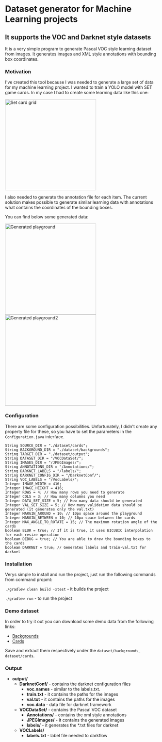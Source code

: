 # Dataset generator for Machine Learning projects
## It supports the VOC and Darknet style datasets
It is a very simple program to generate Pascal VOC style learning dataset from images. It generates images and XML style annotations with bounding box coordinates.

### Motivation

I've created this tool because I was needed to generate a large set of data for my machine learning project. I wanted to train a YOLO model with SET game cards. In my case I had to create some learning data like this one:

<img src="https://github.com/szaza/dataset-generator/blob/master/dataset/original/0005.jpg" alt="Set card grid" title="Generated playground" width="300">

I also needed to generate the annotation file for each item.
The current solution makes possible to generate similar learning data with annotations what contains the coordinates of the bounding boxes.

You can find below some generated data:

<img src="https://github.com/szaza/dataset-generator/blob/master/dataset/output/VOCDataSet/JPEGImages/0.jpg" alt="Generated playground" title="Generated playground" width="300"> <img src="https://github.com/szaza/dataset-generator/blob/master/dataset/output/VOCDataSet/JPEGImages/1.jpg" alt="Generated playground2" title="Generated playground2" width="300">

### Configuration
There are some configuration possibilities. Unfortunately, I didn't create any property file for these, so you have to set the parameters in the `Configuration.java` interface.

    String SOURCE_DIR = "./dataset/cards";
    String BACKGROUND_DIR = "./dataset/backgrounds";
    String TARGET_DIR = "./dataset/output";
    String DATASET_DIR = "/VOCDataSet/";
    String IMAGES_DIR = "/JPEGImages/";
    String ANNOTATIONS_DIR = "/Annotations/";
    String DARKNET_LABELS = "/labels/";
    String DARKNET_CONFIG_DIR = "/DarknetConf/";
    String VOC_LABELS = "/VocLabels/";    
    Integer IMAGE_WIDTH = 416;
    Integer IMAGE_HEIGHT = 416;
    Integer ROWS = 4; // How many rows you need to generate
    Integer COLS = 3; // How many columns you need
    Integer DATA_SET_SIZE = 5; // How many data should be generated
    Integer VAL_SET_SIZE = 5; // How many validation data should be generated (it generates only the val.txt)
    Integer MARGIN_AROUND = 10; // 10px space around the playground
    Integer MARGIN_BETWEEN = 10; // 10px space between the cards
    Integer MAX_ANGLE_TO_ROTATE = 15; // The maximum rotation angle of the cards
    boolean BLUR = true; // If it is true, it uses BICUBIC interpolation for each resize operation
    boolean DEBUG = true; // You are able to draw the bounding boxes to the cards
    boolean DARKNET = true; // Generates labels and train-val.txt for darknet

### Installation
Verys simple to install and run the project, just run the following commands from command propmt:

`./gradlew clean build -xtest` - it builds the project

`./gradlew run` - to run the project

### Demo dataset
In order to try it out you can download some demo data from the following links:
- [Backgrounds](https://drive.google.com/open?id=1k2tQTgyuAuCpzkEq3tqSDhjpsKTfDn_z)
- [Cards](https://drive.google.com/open?id=1adU-sSAeNNnd7fKqPAhasQdN56FxYI-d)

Save and extract them respectively under the `dataset/backgrounds`, `dataset/cards`.

### Output
* **output/**
  * **DarknetConf/** - contains the darknet configuration files
    * **voc.names** - similar to the labels.txt. 
    * **train.txt** - it contains the paths for the images
    * **val.txt** - it contains the paths for the images
    * **voc.data** - data file for darknet framework  
  * **VOCDataSet/** - contains the Pascal VOC dataset
    * **Annotations/** - contains the xml style annotations
    * **JPEGImages/** - it contains the generated images
    * **labels/** - it generates the *.txt files for darknet
  * **VOCLabels/**  
    * **labels.txt** - label file needed to darkflow
  


